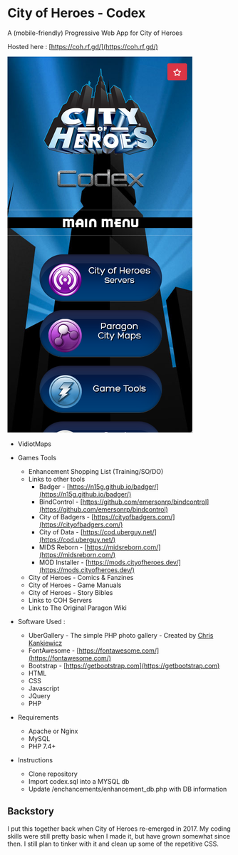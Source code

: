 # City of Heroes - Codex

A (mobile-friendly) Progressive Web App for City of Heroes

Hosted here : [https://coh.rf.gd/](https://coh.rf.gd/)

![image](./images/main_screen.png)

- VidiotMaps
- Games Tools
  - Enhancement Shopping List (Training/SO/DO)
  - Links to other tools
    - Badger - [https://n15g.github.io/badger/](https://n15g.github.io/badger/)
    - BindControl - [https://github.com/emersonrp/bindcontrol](https://github.com/emersonrp/bindcontrol)
    - City of Badgers - [https://cityofbadgers.com/](https://cityofbadgers.com/)
    - City of Data - [https://cod.uberguy.net/](https://cod.uberguy.net/)
    - MIDS Reborn - [https://midsreborn.com/](https://midsreborn.com/)
    - MOD Installer - [https://mods.cityofheroes.dev/](https://mods.cityofheroes.dev/)
  - City of Heroes - Comics & Fanzines
  - City of Heroes - Game Manuals
  - City of Heroes - Story Bibles
  - Links to COH Servers
  - Link to The Original Paragon Wiki

- Software Used :
  - UberGallery - The simple PHP photo gallery - Created by [Chris Kankiewicz](http://www.ChrisKankiewicz.com)
  - FontAwesome - [https://fontawesome.com/](https://fontawesome.com/)
  - Bootstrap - [https://getbootstrap.com](https://getbootstrap.com)
  - HTML
  - CSS
  - Javascript
  - JQuery
  - PHP

- Requirements
  - Apache or Nginx
  - MySQL
  - PHP 7.4+

- Instructions
  - Clone repository
  - Import codex.sql into a MYSQL db
  - Update /enchancements/enhancement_db.php with DB information

## Backstory
I put this together back when City of Heroes re-emerged in 2017. 
My coding skills were still pretty basic when I made it, but have grown somewhat since then.
I still plan to tinker with it and clean up some of the repetitive CSS. 
